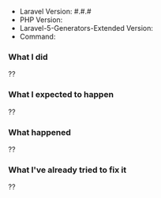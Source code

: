 - Laravel Version: #.#.#
- PHP Version:
- Laravel-5-Generators-Extended Version:
- Command:

### What I did

??

### What I expected to happen

??

### What happened

??

### What I've already tried to fix it

??
